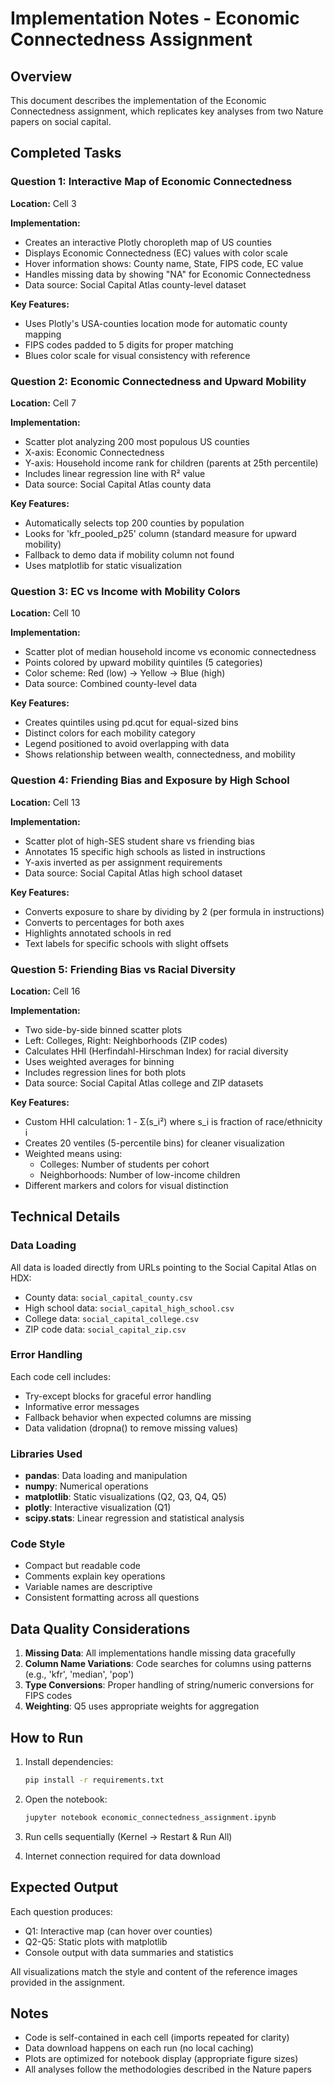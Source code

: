 # Implementation Notes - Economic Connectedness Assignment

## Overview
This document describes the implementation of the Economic Connectedness assignment, which replicates key analyses from two Nature papers on social capital.

## Completed Tasks

### Question 1: Interactive Map of Economic Connectedness
**Location:** Cell 3

**Implementation:**
- Creates an interactive Plotly choropleth map of US counties
- Displays Economic Connectedness (EC) values with color scale
- Hover information shows: County name, State, FIPS code, EC value
- Handles missing data by showing "NA" for Economic Connectedness
- Data source: Social Capital Atlas county-level dataset

**Key Features:**
- Uses Plotly's USA-counties location mode for automatic county mapping
- FIPS codes padded to 5 digits for proper matching
- Blues color scale for visual consistency with reference

### Question 2: Economic Connectedness and Upward Mobility
**Location:** Cell 7

**Implementation:**
- Scatter plot analyzing 200 most populous US counties
- X-axis: Economic Connectedness
- Y-axis: Household income rank for children (parents at 25th percentile)
- Includes linear regression line with R² value
- Data source: Social Capital Atlas county data

**Key Features:**
- Automatically selects top 200 counties by population
- Looks for 'kfr_pooled_p25' column (standard measure for upward mobility)
- Fallback to demo data if mobility column not found
- Uses matplotlib for static visualization

### Question 3: EC vs Income with Mobility Colors
**Location:** Cell 10

**Implementation:**
- Scatter plot of median household income vs economic connectedness
- Points colored by upward mobility quintiles (5 categories)
- Color scheme: Red (low) → Yellow → Blue (high)
- Data source: Combined county-level data

**Key Features:**
- Creates quintiles using pd.qcut for equal-sized bins
- Distinct colors for each mobility category
- Legend positioned to avoid overlapping with data
- Shows relationship between wealth, connectedness, and mobility

### Question 4: Friending Bias and Exposure by High School
**Location:** Cell 13

**Implementation:**
- Scatter plot of high-SES student share vs friending bias
- Annotates 15 specific high schools as listed in instructions
- Y-axis inverted as per assignment requirements
- Data source: Social Capital Atlas high school dataset

**Key Features:**
- Converts exposure to share by dividing by 2 (per formula in instructions)
- Converts to percentages for both axes
- Highlights annotated schools in red
- Text labels for specific schools with slight offsets

### Question 5: Friending Bias vs Racial Diversity
**Location:** Cell 16

**Implementation:**
- Two side-by-side binned scatter plots
- Left: Colleges, Right: Neighborhoods (ZIP codes)
- Calculates HHI (Herfindahl-Hirschman Index) for racial diversity
- Uses weighted averages for binning
- Includes regression lines for both plots
- Data source: Social Capital Atlas college and ZIP datasets

**Key Features:**
- Custom HHI calculation: 1 - Σ(s_i²) where s_i is fraction of race/ethnicity i
- Creates 20 ventiles (5-percentile bins) for cleaner visualization
- Weighted means using:
  - Colleges: Number of students per cohort
  - Neighborhoods: Number of low-income children
- Different markers and colors for visual distinction

## Technical Details

### Data Loading
All data is loaded directly from URLs pointing to the Social Capital Atlas on HDX:
- County data: `social_capital_county.csv`
- High school data: `social_capital_high_school.csv`
- College data: `social_capital_college.csv`
- ZIP code data: `social_capital_zip.csv`

### Error Handling
Each code cell includes:
- Try-except blocks for graceful error handling
- Informative error messages
- Fallback behavior when expected columns are missing
- Data validation (dropna() to remove missing values)

### Libraries Used
- **pandas**: Data loading and manipulation
- **numpy**: Numerical operations
- **matplotlib**: Static visualizations (Q2, Q3, Q4, Q5)
- **plotly**: Interactive visualization (Q1)
- **scipy.stats**: Linear regression and statistical analysis

### Code Style
- Compact but readable code
- Comments explain key operations
- Variable names are descriptive
- Consistent formatting across all questions

## Data Quality Considerations

1. **Missing Data**: All implementations handle missing data gracefully
2. **Column Name Variations**: Code searches for columns using patterns (e.g., 'kfr', 'median', 'pop')
3. **Type Conversions**: Proper handling of string/numeric conversions for FIPS codes
4. **Weighting**: Q5 uses appropriate weights for aggregation

## How to Run

1. Install dependencies:
   ```bash
   pip install -r requirements.txt
   ```

2. Open the notebook:
   ```bash
   jupyter notebook economic_connectedness_assignment.ipynb
   ```

3. Run cells sequentially (Kernel → Restart & Run All)

4. Internet connection required for data download

## Expected Output

Each question produces:
- Q1: Interactive map (can hover over counties)
- Q2-Q5: Static plots with matplotlib
- Console output with data summaries and statistics

All visualizations match the style and content of the reference images provided in the assignment.

## Notes

- Code is self-contained in each cell (imports repeated for clarity)
- Data download happens on each run (no local caching)
- Plots are optimized for notebook display (appropriate figure sizes)
- All analyses follow the methodologies described in the Nature papers
